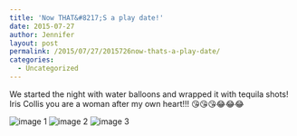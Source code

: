 ```yaml
---
title: 'Now THAT&#8217;S a play date!'
date: 2015-07-27
author: Jennifer
layout: post
permalink: /2015/07/27/2015726now-thats-a-play-date/
categories:
  - Uncategorized
---
```

We started the night with water balloons and wrapped it with tequila shots! Iris Collis you are a woman after my own heart!!! 😘😘😘😂😂😂

![image 1](/teamelam/assets/images/2015-07-27-2015726now-thats-a-play-date/2015-07-25+17.01.33.jpg)
![image 2](/teamelam/assets/images/2015-07-27-2015726now-thats-a-play-date/2015-07-25+17.07.56.jpg)
![image 3](/teamelam/assets/images/2015-07-27-2015726now-thats-a-play-date/2015-07-25+18.12.41.jpg)
